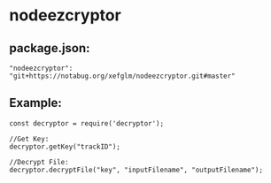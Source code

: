 # nodeezcryptor

## package.json:
    "nodeezcryptor": "git+https://notabug.org/xefglm/nodeezcryptor.git#master"

## Example:

    const decryptor = require('decryptor');

    //Get Key:
    decryptor.getKey("trackID");

    //Decrypt File:
    decryptor.decryptFile("key", "inputFilename", "outputFilename");